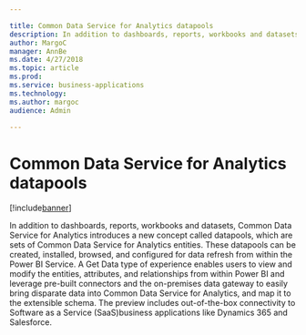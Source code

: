 ```yaml
---

title: Common Data Service for Analytics datapools
description: In addition to dashboards, reports, workbooks and datasets, Common Data Service for Analytics introduces a new concept called datapools, which are sets of Common Data Service for Analytics entities.
author: MargoC
manager: AnnBe
ms.date: 4/27/2018
ms.topic: article
ms.prod: 
ms.service: business-applications
ms.technology: 
ms.author: margoc
audience: Admin

---
```

#  Common Data Service for Analytics datapools


[!include[banner](../../../../includes/banner.md)]

In addition to dashboards, reports, workbooks and datasets, Common Data Service
for Analytics introduces a new concept called datapools, which are sets of
Common Data Service for Analytics entities. These datapools can be created,
installed, browsed, and configured for data refresh from within the Power BI
Service. A Get Data type of experience enables users to view and modify the
entities, attributes, and relationships from within Power BI and leverage
pre-built connectors and the on-premises data gateway to easily bring disparate
data into Common Data Service for Analytics, and map it to the extensible
schema. The preview includes out-of-the-box connectivity to Software as a
Service (SaaS)business applications like Dynamics 365 and Salesforce.

